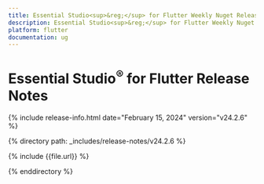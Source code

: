```yaml
---
title: Essential Studio<sup>&reg;</sup> for Flutter Weekly Nuget Release Release Notes  
description: Essential Studio<sup>&reg;</sup> for Flutter Weekly Nuget Release Release Notes  
platform: flutter
documentation: ug
---
```


# Essential Studio<sup>&reg;</sup> for Flutter Release Notes  

{% include release-info.html date="February 15, 2024" version="v24.2.6" %} 

{% directory path: _includes/release-notes/v24.2.6 %}

{% include {{file.url}} %}

{% enddirectory %}